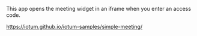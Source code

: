 This app opens the meeting widget in an iframe when you enter an access code. 

https://iotum.github.io/iotum-samples/simple-meeting/
